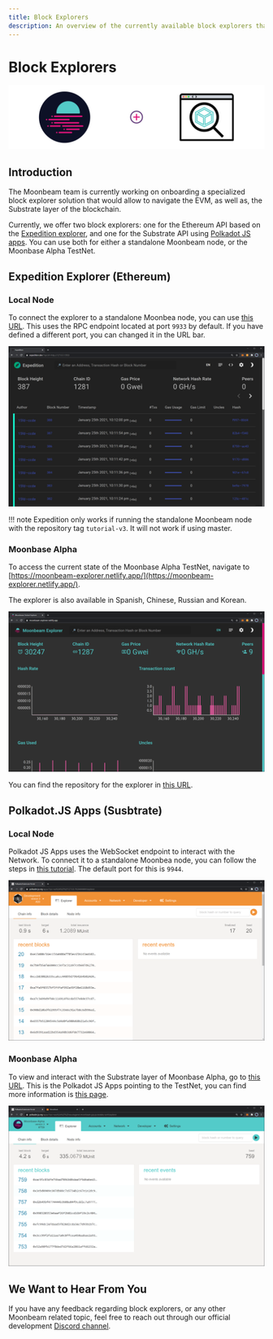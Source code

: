 ```yaml
---
title: Block Explorers
description: An overview of the currently available block explorers that may be used to navigate the Substrate and Ethereum layers of the Moonbeam TestNet.
---
```

# Block Explorers

![Explorer Banner](/images/explorers/explorers-banner.png)

## Introduction 

The Moonbeam team is currently working on onboarding a specialized block explorer solution that would allow to navigate the EVM, as well as, the Substrate layer of the blockchain.

Currently, we offer two block explorers: one for the Ethereum API based on the [Expedition explorer](https://github.com/etclabscore/expedition), and one for the Substrate API using [Polkadot JS apps](/integrations/polkadotjs/). You can use both for either a standalone Moonbeam node, or the Moonbase Alpha TestNet.

## Expedition Explorer (Ethereum)

### Local Node

To connect the explorer to a standalone Moonbea node, you can use [this URL](https://expedition.dev/?rpcUrl=http://127.0.0.1:9933). This uses the RPC endpoint located at port `9933` by default. If you have defined a different port, you can changed it in the URL bar.

![Explorer Standalone](/images/explorers/explorers-images-1.png)

!!! note
    Expedition only works if running the standalone Moonbeam node with the repository tag `tutorial-v3`. It will not work if using master.

### Moonbase Alpha

To access the current state of the Moonbase Alpha TestNet, navigate to [https://moonbeam-explorer.netlify.app/](https://moonbeam-explorer.netlify.app/). 

The explorer is also available in Spanish, Chinese, Russian and Korean.

![Explorer TestNet](/images/explorers/explorers-images-2.png)

You can find the repository for the explorer in [this URL](https://github.com/PureStake/moonbeam-explorer-expedition).

## Polkadot.JS Apps (Susbtrate)

### Local Node

Polkadot JS Apps uses the WebSocket endpoint to interact with the Network. To connect it to a standalone Moonbea node, you can follow the steps in [this tutorial](/getting-started/local-node/setting-up-a-node/#connecting-polkadot-js-apps-to-a-local-moonbeam-node). The default port for this is `9944`.

![Local Node](/images/setting-up-a-node/setting-up-node-6b.png)

### Moonbase Alpha

To view and interact with the Substrate layer of Moonbase Alpha, go to [this URL](https://polkadot.js.org/apps/?rpc=wss%3A%2F%2Fwss.testnet.moonbeam.network#/explorer). This is the Polkadot JS Apps pointing to the TestNet, you can find more information is [this page](/integrations/polkadotjs/).

![Connect to Moonbase Alpha](/images/testnet/polkadotjs-app2.png)

## We Want to Hear From You

If you have any feedback regarding block explorers, or any other Moonbeam related topic, feel free to reach out through our official development [Discord channel](https://discord.gg/PfpUATX).